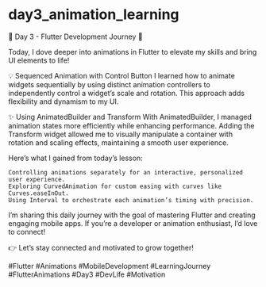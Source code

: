 # day3_animation_learning

📅 Day 3 - Flutter Development Journey 🚀

Today, I dove deeper into animations in Flutter to elevate my skills and bring UI elements to life!

💡 Sequenced Animation with Control Button I learned how to animate widgets sequentially by using distinct animation controllers to independently control a widget’s scale and rotation. This approach adds flexibility and dynamism to my UI.

✨ Using AnimatedBuilder and Transform With AnimatedBuilder, I managed animation states more efficiently while enhancing performance. Adding the Transform widget allowed me to visually manipulate a container with rotation and scaling effects, maintaining a smooth user experience.

Here’s what I gained from today’s lesson:

    Controlling animations separately for an interactive, personalized user experience.
    Exploring CurvedAnimation for custom easing with curves like Curves.easeInOut.
    Using Interval to orchestrate each animation’s timing with precision.

I’m sharing this daily journey with the goal of mastering Flutter and creating engaging mobile apps. If you’re a developer or animation enthusiast, I’d love to connect!

👉 Let’s stay connected and motivated to grow together!

#Flutter #Animations #MobileDevelopment #LearningJourney #FlutterAnimations #Day3 #DevLife #Motivation
